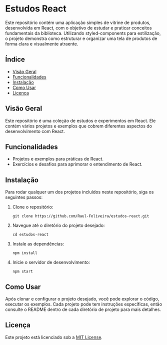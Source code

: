 <h1>Estudos React</h1>
  <p>Este repositório contém uma aplicação simples de vitrine de produtos, desenvolvida em React, com o objetivo de estudar e praticar conceitos fundamentais da biblioteca. Utilizando styled-components para estilização, o projeto demonstra como estruturar e organizar uma tela de produtos de forma clara e visualmente atraente.</p>
  
  <h2>Índice</h2>
  <ul>
       <li><a href="#visao-geral">Visão Geral</a></li>
       <li><a href="#funcionalidades">Funcionalidades</a></li>
       <li><a href="#instalacao">Instalação</a></li>
       <li><a href="#como-usar">Como Usar</a></li>
       <li><a href="#licenca">Licença</a></li>
  
  </ul>
  <!---->
  <h2 id="visao-geral">Visão Geral</h2>
    <p>Este repositório é uma coleção de estudos e experimentos em React. Ele contém vários projetos e exemplos que
      cobrem diferentes aspectos do desenvolvimento com React.</p>
  <!---->
  <h2 id="funcionalidades">Funcionalidades</h2>
  <ul>
      <li>Projetos e exemplos para práticas de React.</li>
      <li>Exercícios e desafios para aprimorar o entendimento de React.</li>
  </ul>
  <!---->
  <h2 id="instalacao">Instalação</h2>
  <p>Para rodar qualquer um dos projetos incluídos neste repositório, siga os seguintes passos:</p>
  <ol>
      <li>Clone o repositório:</li>
        <pre><code>git clone https://github.com/Raul-Foliveira/estudos-react.git</code></pre>
      <li>Navegue até o diretório do projeto desejado:</li>
        <pre><code>cd estudos-react</code></pre>
      <li>Instale as dependências:</li>
        <pre><code>npm install</code></pre>
      <li>Inicie o servidor de desenvolvimento:</li>
        <pre><code>npm start</code></pre>
  </ol>

  <h2 id="como-usar">Como Usar</h2>
    <p>Após clonar e configurar o projeto desejado, você pode explorar o código, executar os exemplos. Cada projeto pode tem instruções específicas, então consulte o README dentro de cada
       diretório de projeto para mais detalhes.</p>

  <h2 id="licenca">Licença</h2>
 <p>Este projeto está licenciado sob a <a href="https://opensource.org/licenses/MIT">MIT License</a>.</p>


    
